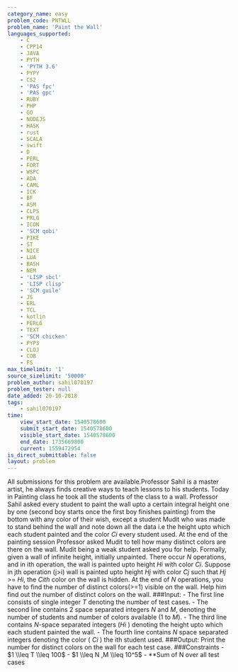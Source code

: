 ```yaml
---
category_name: easy
problem_code: PNTWLL
problem_name: 'Paint the Wall'
languages_supported:
    - C
    - CPP14
    - JAVA
    - PYTH
    - 'PYTH 3.6'
    - PYPY
    - CS2
    - 'PAS fpc'
    - 'PAS gpc'
    - RUBY
    - PHP
    - GO
    - NODEJS
    - HASK
    - rust
    - SCALA
    - swift
    - D
    - PERL
    - FORT
    - WSPC
    - ADA
    - CAML
    - ICK
    - BF
    - ASM
    - CLPS
    - PRLG
    - ICON
    - 'SCM qobi'
    - PIKE
    - ST
    - NICE
    - LUA
    - BASH
    - NEM
    - 'LISP sbcl'
    - 'LISP clisp'
    - 'SCM guile'
    - JS
    - ERL
    - TCL
    - kotlin
    - PERL6
    - TEXT
    - 'SCM chicken'
    - PYP3
    - CLOJ
    - COB
    - FS
max_timelimit: '1'
source_sizelimit: '50000'
problem_author: sahil070197
problem_tester: null
date_added: 20-10-2018
tags:
    - sahil070197
time:
    view_start_date: 1540578600
    submit_start_date: 1540578600
    visible_start_date: 1540578600
    end_date: 1735669800
    current: 1559472954
is_direct_submittable: false
layout: problem
---
```

All submissions for this problem are available.Professor Sahil is a master artist, he always finds creative ways to teach lessons to his students. Today in Painting class he took all the students of the class to a wall. Professor Sahil asked every student to paint the wall upto a certain integral height one by one (second boy starts once the first boy finishes painting) from the bottom with any color of their wish, except a student Mudit who was made to stand behind the wall and note down all the data i.e the height upto which each student painted and the color $Ci$ every student used. At the end of the painting session Professor asked Mudit to tell how many distinct colors are there on the wall. Mudit being a weak student asked you for help. Formally, given a wall of infinite height, initially unpainted. There occur $N$ operations, and in ith operation, the wall is painted upto height $Hi$ with color $Ci$. Suppose in jth operation (j&gt;i) wall is painted upto height $Hj$ with color $Cj$ such that $Hj$ &gt;= $Hi$, the $Cith$ color on the wall is hidden. At the end of $N$ operations, you have to find the number of distinct colors(&gt;=1) visible on the wall. Help him find out the number of distinct colors on the wall. ###Input: - The first line consists of single integer $T$ denoting the number of test cases. - The second line contains 2 space separated integers $N$ and $M$, denoting the number of students and number of colors available (1 to $M$). - The third line contains $N$-space separated integers ($Hi$ ) denoting the height upto which each student painted the wall. - The fourth line contains $N$ space separated integers denoting the color ( $Ci$ ) the ith student used. ###Output: Print the number for distinct colors on the wall for each test case. ###Constraints - $1 \\leq T \\leq 100$ - $1 \\leq N ,M \\leq 10^5$ - \*\*Sum of N over all test cases
